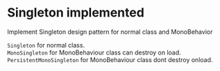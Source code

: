 # Singleton implemented

Implement Singleton design pattern for normal class and MonoBehavior

`Singleton` for normal class.\
`MonoSingleton` for MonoBehaviour class can destroy on load.\
`PersistentMonoSingleton` for MonoBehaviour class dont destroy onload.